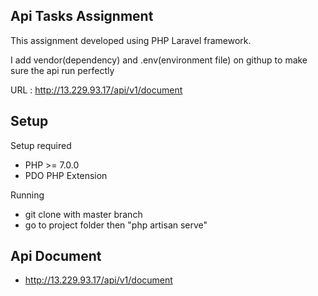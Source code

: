 ## Api Tasks Assignment

This assignment developed using PHP Laravel framework.

I add vendor(dependency) and .env(environment file) on githup to make sure the api run perfectly

URL : http://13.229.93.17/api/v1/document

## Setup

Setup required

- PHP >= 7.0.0
- PDO PHP Extension

Running

- git clone with master branch
- go to project folder then "php artisan serve"

## Api Document

- http://13.229.93.17/api/v1/document
